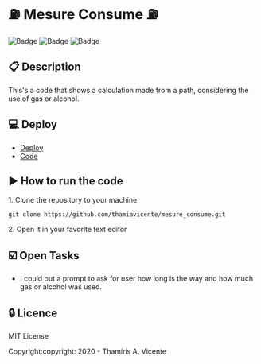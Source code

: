 
# :fuelpump: Mesure Consume :fuelpump:

![Badge](https://img.shields.io/static/v1?label=Status&message=Conclued&color=brigthgreen&style=flat&logo=STATUS)
![Badge](https://img.shields.io/static/v1?label=Licence&message=MIT&color=blueviolet&style=flat&logo=MIT)
![Badge](https://img.shields.io/static/v1?label=Language&message=JavaScript&color=yellow&style=flat&logo=Javascript)

## :clipboard: Description

<p>This's a code that shows a calculation made from a path, considering the use of gas or alcohol.</p>

## :computer: Deploy
- [Deploy](https://thamiavicente.github.io/mesure_consume/mesure_consume.html)
- [Code](https://github.com/thamiavicente/mesure_consume/blob/master/mesure_consume.html)

## :arrow_forward: How to run the code
<p>1. Clone the repository to your machine</p>

```
git clone https://github.com/thamiavicente/mesure_consume.git
```
<p>2. Open it in your favorite text editor</p>

## :ballot_box_with_check: Open Tasks

- I could put a prompt to ask for user how long is the way and how much gas or alcohol was used.

## :lock: Licence

<p>MIT License</p>
<p>Copyright:copyright: 2020 - Thamiris A. Vicente</p>
